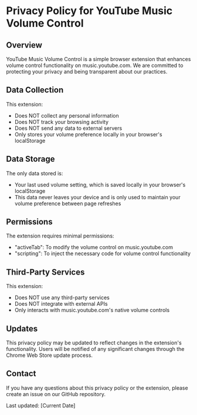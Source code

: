# Privacy Policy for YouTube Music Volume Control

## Overview

YouTube Music Volume Control is a simple browser extension that enhances volume control functionality on music.youtube.com. We are committed to protecting your privacy and being transparent about our practices.

## Data Collection

This extension:

- Does NOT collect any personal information
- Does NOT track your browsing activity
- Does NOT send any data to external servers
- Only stores your volume preference locally in your browser's localStorage

## Data Storage

The only data stored is:

- Your last used volume setting, which is saved locally in your browser's localStorage
- This data never leaves your device and is only used to maintain your volume preference between page refreshes

## Permissions

The extension requires minimal permissions:

- "activeTab": To modify the volume control on music.youtube.com
- "scripting": To inject the necessary code for volume control functionality

## Third-Party Services

This extension:

- Does NOT use any third-party services
- Does NOT integrate with external APIs
- Only interacts with music.youtube.com's native volume controls

## Updates

This privacy policy may be updated to reflect changes in the extension's functionality. Users will be notified of any significant changes through the Chrome Web Store update process.

## Contact

If you have any questions about this privacy policy or the extension, please create an issue on our GitHub repository.

Last updated: [Current Date]
